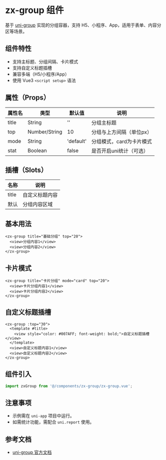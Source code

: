 # zx-group 组件

基于 [uni-group](https://uniapp.dcloud.net.cn/component/uniui/uni-group.html) 实现的分组容器，支持 H5、小程序、App，适用于表单、内容分区等场景。

## 组件特性
- 支持主标题、分组间隔、卡片模式
- 支持自定义标题插槽
- 兼容多端（H5/小程序/App）
- 使用 Vue3 `<script setup>` 语法

## 属性（Props）
| 属性名   | 类型             | 默认值    | 说明                       |
| -------- | ---------------- | --------- | -------------------------- |
| title    | String           | ''        | 分组主标题                 |
| top      | Number/String    | 10        | 分组与上方间隔（单位px）   |
| mode     | String           | 'default' | 分组模式，card为卡片模式   |
| stat     | Boolean          | false     | 是否开启uni统计（可选）    |

## 插槽（Slots）
| 名称   | 说明           |
| ------ | -------------- |
| title  | 自定义标题内容 |
| 默认   | 分组内容区域   |

## 基本用法
```vue
<zx-group title="基础分组" top="20">
  <view>分组内容1</view>
  <view>分组内容2</view>
</zx-group>
```

## 卡片模式
```vue
<zx-group title="卡片分组" mode="card" top="20">
  <view>卡片分组内容1</view>
  <view>卡片分组内容2</view>
</zx-group>
```

## 自定义标题插槽
```vue
<zx-group :top="30">
  <template #title>
    <view style="color: #007AFF; font-weight: bold;">自定义标题插槽</view>
  </template>
  <view>自定义标题内容1</view>
  <view>自定义标题内容2</view>
</zx-group>
```

## 组件引入
```js
import zxGroup from '@/components/zx-group/zx-group.vue';
```

## 注意事项
- 示例需在 `uni-app` 项目中运行。
- 如需统计功能，需配合 `uni.report` 使用。

## 参考文档
- [uni-group 官方文档](https://uniapp.dcloud.net.cn/component/uniui/uni-group.html)
